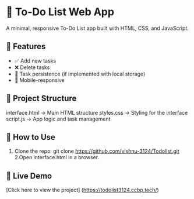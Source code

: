 # 📝 To-Do List Web App

A minimal, responsive To-Do List app built with HTML, CSS, and JavaScript.

## 🚀 Features
- ✅ Add new tasks
- ❌ Delete tasks
- 📌 Task persistence (if implemented with local storage)
- 📱 Mobile-responsive

## 📂 Project Structure
interface.html → Main HTML structure
styles.css → Styling for the interface
script.js → App logic and task management

## 🔧 How to Use
1. Clone the repo:
   git clone https://github.com/vishnu-3124/Todolist.git
2.Open interface.html in a browser.
## 🚀 Live Demo
[Click here to view the project] (https://todolist3124.ccbp.tech/)

